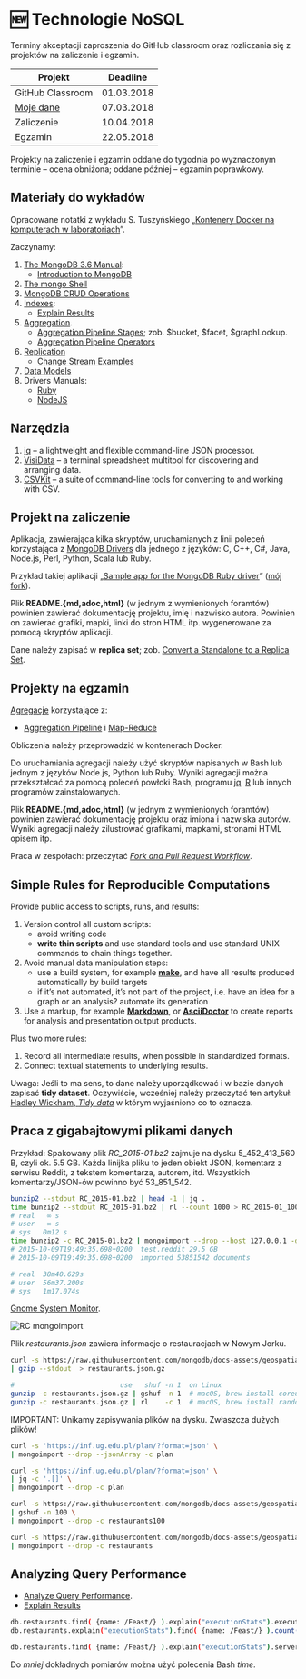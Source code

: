 # :new: Technologie NoSQL

Terminy akceptacji zaproszenia do GitHub classroom oraz
rozliczania się z projektów na zaliczenie i egzamin.

| Projekt          | Deadline   |
|------------------|------------|
| GitHub Classroom | 01.03.2018 |
| [Moje dane](labs.adoc) | 07.03.2018 |
| Zaliczenie       | 10.04.2018 |
| Egzamin          | 22.05.2018 |

Projekty na zaliczenie i egzamin oddane do tygodnia po wyznaczonym terminie –
ocena obniżona; oddane później – egzamin poprawkowy.


## Materiały do wykładów

Opracowane notatki z wykładu S. Tuszyńskiego
„[Kontenery Docker na komputerach w laboratoriach](https://github.com/egzamin/docker)”.

Zaczynamy:

1.  [The MongoDB 3.6 Manual](https://docs.mongodb.com/manual/contents/):
    * [Introduction to MongoDB](https://docs.mongodb.com/manual/introduction/)
1. [The mongo Shell](https://docs.mongodb.com/manual/mongo/)
1. [MongoDB CRUD Operations](https://docs.mongodb.com/manual/crud/)
1. [Indexes](https://docs.mongodb.com/manual/indexes/):
    * [Explain Results](https://docs.mongodb.com/manual/reference/explain-results/)
1. [Aggregation](https://docs.mongodb.com/manual/core/aggregation-pipeline/).
    * [Aggregation Pipeline Stages](https://docs.mongodb.com/manual/reference/operator/aggregation-pipeline/);
      zob. $bucket, $facet, $graphLookup.
    * [Aggregation Pipeline Operators](https://docs.mongodb.com/manual/reference/operator/aggregation/)
1. [Replication](https://docs.mongodb.com/manual/replication/)
    * [Change Stream Examples](https://docs.mongodb.com/manual/tutorial/change-streams-example/)
1. [Data Models](https://docs.mongodb.com/manual/data-modeling/)
1. Drivers Manuals:
    * [Ruby](https://docs.mongodb.com/ruby-driver/master/quick-start)
    * [NodeJS](http://mongodb.github.io/node-mongodb-native/2.2/quick-start/quick-start)


## Narzędzia

1. [jq](https://stedolan.github.io/jq) – a lightweight and flexible command-line JSON processor.
1. [VisiData](https://github.com/saulpw/visidata) – a terminal spreadsheet multitool for discovering and arranging data.
1. [CSVKit](https://csvkit.readthedocs.io/en/1.0.2) – a suite of command-line tools for converting to and working with CSV.


## Projekt na zaliczenie

Aplikacja, zawierająca kilka skryptów, uruchamianych z linii poleceń korzystająca
z [MongoDB Drivers](https://docs.mongodb.com/ecosystem/drivers/) dla jednego
z języków: C, C++, C#, Java, Node.js, Perl, Python, Scala lub Ruby.

Przykład takiej aplikacji „[Sample app for the MongoDB Ruby driver](https://github.com/steveren/ruby-driver-sample-app)”
([mój fork](https://github.com/nosql/ruby-driver-sample-app)).

Plik **README.{md,adoc,html}** (w jednym z wymienionych foramtów)
powinien zawierać dokumentację projektu, imię i nazwisko autora.
Powinien on zawierać grafiki, mapki, linki do stron HTML itp.
wygenerowane za pomocą skryptów aplikacji.

Dane należy zapisać w **replica set**;
zob. [Convert a Standalone to a Replica Set](https://docs.mongodb.com/manual/tutorial/convert-standalone-to-replica-set/).


## Projekty na egzamin

[Agregacje](https://docs.mongodb.com/manual/aggregation/) korzystające z:

* [Aggregation Pipeline](https://docs.mongodb.com/manual/aggregation/#aggregation-pipeline) i [Map-Reduce](https://docs.mongodb.com/manual/aggregation/#map-reduce)

Obliczenia należy przeprowadzić w kontenerach Docker.

Do uruchamiania agregacji należy użyć skryptów napisanych w Bash
lub jednym z języków Node.js, Python lub Ruby. Wyniki agregacji można
przekształcać za pomocą poleceń powłoki Bash, programu [jq](https://stedolan.github.io/jq/),
[R](https://www.r-project.org) lub innych programów zainstalowanych.

Plik **README.{md,adoc,html}** (w jednym z wymienionych foramtów)
powinien zawierać dokumentację projektu oraz imiona i nazwiska autorów.
Wyniki agregacji należy zilustrować grafikami, mapkami, stronami HTML
opisem itp.

Praca w zespołach: przeczytać [*Fork and Pull Request Workflow*](https://github.com/susam/gitpr).


## Simple Rules for Reproducible Computations

Provide public access to scripts, runs, and results:

1. Version control all custom scripts:
    - avoid writing code
    - **write thin scripts** and use standard tools and use standard UNIX
      commands to chain things together.
1. Avoid manual data manipulation steps:
    - use a build system, for example [**make**](http://bost.ocks.org/mike/make/),
      and have all results produced automatically by build targets
    - if it’s not automated, it’s not part of the project,
      i.e. have an idea for a graph or an analysis?
      automate its generation
1. Use a markup, for example
   [**Markdown**](http://daringfireball.net/projects/markdown/syntax), or
   [**AsciiDoctor**](http://asciidoctor.org)
   to create reports for analysis and presentation output products.

Plus two more rules:

1. Record all intermediate results, when possible in standardized formats.
1. Connect textual statements to underlying results.

Uwaga: Jeśli to ma sens, to dane należy uporządkować i w bazie danych zapisać
**tidy dataset**. Oczywiście, wcześniej należy przeczytać ten artykuł:
[Hadley Wickham, *Tidy data*](https://www.jstatsoft.org/article/view/v059i10/v59i10.pdf)
w którym wyjaśniono co to oznacza.


## Praca z gigabajtowymi plikami danych

Przykład: Spakowany plik _RC_2015-01.bz2_ zajmuje na dysku 5_452_413_560 B,
czyli ok. 5.5 GB. Każda linijka pliku to jeden obiekt JSON, komentarz
z serwisu Reddit, z tekstem komentarza, autorem, itd.
Wszystkich komentarzy/JSON-ów powinno być 53_851_542.

```bash
bunzip2 --stdout RC_2015-01.bz2 | head -1 | jq .
time bunzip2 --stdout RC_2015-01.bz2 | rl --count 1000 > RC_2015-01_1000.json
# real   ∞ s
# user   ∞ s
# sys	0m12 s
time bunzip2 -c RC_2015-01.bz2 | mongoimport --drop --host 127.0.0.1 -d test -c reddit
# 2015-10-09T19:49:35.698+0200	test.reddit	29.5 GB
# 2015-10-09T19:49:35.698+0200	imported 53851542 documents

# real  38m40.629s
# user  56m37.200s
# sys   1m17.074s
```

[Gnome System Monitor](https://www.omgubuntu.co.uk/2016/04/gnome-system-monitor-redesign-planned).

![RC mongoimport](images/RC_mongoimport_WiredTiger.png)

Plik _restaurants.json_ zawiera informacje o restauracjach w Nowym Jorku.

```bash
curl -s https://raw.githubusercontent.com/mongodb/docs-assets/geospatial/neighborhoods.json \
| gzip --stdout  > restaurants.json.gz

#                          use   shuf -n 1  on Linux
gunzip -c restaurants.json.gz | gshuf -n 1  # macOS, brew install coreutils (gshuf)
gunzip -c restaurants.json.gz | rl    -c 1  # macOS, brew install randomize-lines
```

IMPORTANT: Unikamy zapisywania plików na dysku. Zwłaszcza dużych plików!

```bash
curl -s 'https://inf.ug.edu.pl/plan/?format=json' \
| mongoimport --drop --jsonArray -c plan

curl -s 'https://inf.ug.edu.pl/plan/?format=json' \
| jq -c '.[]' \
| mongoimport --drop -c plan

curl -s https://raw.githubusercontent.com/mongodb/docs-assets/geospatial/restaurants.json \
| gshuf -n 100 \
| mongoimport --drop -c restaurants100

curl -s https://raw.githubusercontent.com/mongodb/docs-assets/geospatial/neighborhoods.json \
| mongoimport --drop -c restaurants
```


## Analyzing Query Performance

* [Analyze Query Performance](https://docs.mongodb.com/manual/tutorial/analyze-query-plan/).
* [Explain Results](https://docs.mongodb.com/manual/reference/explain-results/)

```sh
db.restaurants.find( {name: /Feast/} ).explain("executionStats").executionStats
db.restaurants.explain("executionStats").find( {name: /Feast/} ).count()

db.restaurants.find( {name: /Feast/} ).explain("executionStats").serverInfo
```

Do *mniej* dokładnych pomiarów można użyć polecenia Bash _time_.
